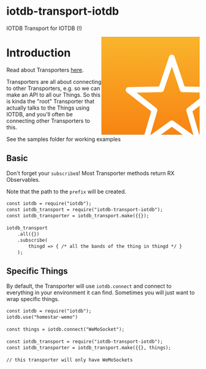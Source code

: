 # iotdb-transport-iotdb
IOTDB Transport for IOTDB (!)

<img src="https://raw.githubusercontent.com/dpjanes/iotdb-homestar/master/docs/HomeStar.png" align="right" />

# Introduction

Read about Transporters [here](https://github.com/dpjanes/iotdb-transport).

Transporters are all about connecting to other Transporters, e.g. so 
we can make an API to all our Things. 
So this is kinda the "root" Transporter that actually talks to the Things
using IOTDB, and you'll often be connecting other Transporters to this.

See the samples folder for working examples

## Basic

Don't forget your `subscribe`s! Most Transporter methods 
return RX Observables.

Note that the path to the `prefix` will be created.

    const iotdb = require("iotdb");
    const iotdb_transport = require("iotdb-transport-iotdb");
    const iotdb_transporter = iotdb_transport.make({{});

    iotdb_transport
        .all({})
        .subscribe(
            thingd => { /* all the bands of the thing in thingd */ }
        );

## Specific Things

By default, the Transporter will use `iotdb.connect` and
connect to everything in your environment it can find. 
Sometimes you will just want to wrap specific things.

    const iotdb = require("iotdb");
    iotdb.use("homestar-wemo")

    const things = iotdb.connect("WeMoSocket");

    const iotdb_transport = require("iotdb-transport-iotdb");
    const iotdb_transporter = iotdb_transport.make({{}, things);

    // this transporter will only have WeMoSockets

